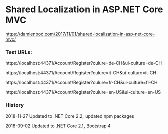 # Shared Localization in ASP.NET Core MVC
https://damienbod.com/2017/11/01/shared-localization-in-asp-net-core-mvc/


### Test URLs: 

https://localhost:44371/Account/Register?culure=de-CH&ui-culture=de-CH

https://localhost:44371/Account/Register?culure=it-CH&ui-culture=it-CH

https://localhost:44371/Account/Register?culure=fr-CH&ui-culture=fr-CH

https://localhost:44371/Account/Register?culure=en-US&ui-culture=en-US

### History
2018-11-27 Updated to .NET Core 2.2, updated npm packages

2018-09-02 Updated to .NET Core 2.1, Bootstrap 4
